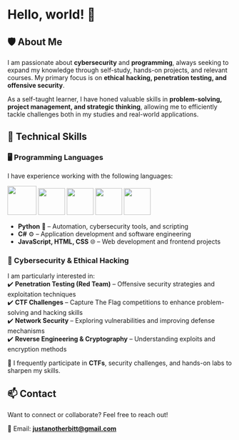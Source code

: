 # Hello, world! 👋

## 🛡️ About Me  
I am passionate about **cybersecurity** and **programming**, always seeking to expand my knowledge through self-study, hands-on projects, and relevant courses. My primary focus is on **ethical hacking, penetration testing, and offensive security**.  

As a self-taught learner, I have honed valuable skills in **problem-solving, project management, and strategic thinking**, allowing me to efficiently tackle challenges both in my studies and real-world applications.  

## 🚀 Technical Skills  

### 🖥️ Programming Languages  
I have experience working with the following languages:  

<img loading="lazy" src="https://cdn.jsdelivr.net/gh/devicons/devicon@latest/icons/python/python-original.svg" width="65" height="65"/> <img loading="lazy" src="https://cdn.jsdelivr.net/gh/devicons/devicon@latest/icons/csharp/csharp-original.svg" width="60" height="60"/> <img loading="lazy" src="https://cdn.jsdelivr.net/gh/devicons/devicon@latest/icons/html5/html5-plain-wordmark.svg" width="60" height="60"/> <img loading="lazy" src="https://cdn.jsdelivr.net/gh/devicons/devicon@latest/icons/css3/css3-plain-wordmark.svg" width="60" height="60"/> <img loading="lazy" src="https://cdn.jsdelivr.net/gh/devicons/devicon@latest/icons/javascript/javascript-original.svg" width="60" height="60"/>  

- **Python** 🐍 – Automation, cybersecurity tools, and scripting  
- **C#** ⚙️ – Application development and software engineering  
- **JavaScript, HTML, CSS** 🌐 – Web development and frontend projects  

### 🔐 Cybersecurity & Ethical Hacking  

I am particularly interested in:  
✔️ **Penetration Testing (Red Team)** – Offensive security strategies and exploitation techniques  
✔️ **CTF Challenges** – Capture The Flag competitions to enhance problem-solving and hacking skills  
✔️ **Network Security** – Exploring vulnerabilities and improving defense mechanisms  
✔️ **Reverse Engineering & Cryptography** – Understanding exploits and encryption methods  

📌 I frequently participate in **CTFs**, security challenges, and hands-on labs to sharpen my skills.  

## 📫 Contact  

Want to connect or collaborate? Feel free to reach out!  

📧 Email: **[justanotherbitt@gmail.com](mailto:justanotherbitt@gmail.com)**  


